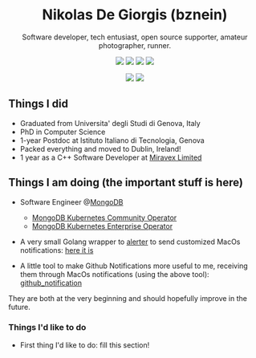 <div align="center">
  
# Nikolas De Giorgis (bznein)
Software developer, tech entusiast, open source supporter, amateur photographer, runner.

[![](https://img.shields.io/badge/-Linkedin-informational?style=for-the-badge&logo=linkedin&logoColor=white&color=2867B2)](https://www.linkedin.com/in/nikolas-de-giorgis/)
[![](https://img.shields.io/badge/-Telegram-informational?style=for-the-badge&logo=telegram&logoColor=white&color=0088cc)](https://t.me/bznein)
[![](https://img.shields.io/badge/-bznein-black?logo=strava&style=for-the-badge)](https://www.strava.com/athletes/39973540)
[![](https://img.shields.io/badge/-bznein-black?logo=lichess&style=for-the-badge)](https://lichess.org/@/bznein)

[![](https://img.shields.io/badge/-MongoDB-black?style=plastic&logo=MongoDB)](https://www.mongodb.com/)
[![](https://img.shields.io/badge/Emacs-27.1-black?logo=spacemacs&style=plastic)](https://github.com/hlissner/doom-emacs)
</div>

## Things I did
- Graduated from Universita' degli Studi di Genova, Italy
- PhD in Computer Science
- 1-year Postdoc at Istituto Italiano di Tecnologia, Genova
- Packed everything and moved to Dublin, Ireland!
- 1 year as a C++ Software Developer at [Miravex Limited](http://miravex.com/)

## Things I am doing (the important stuff is here)
- Software Engineer @[MongoDB](https://www.mongodb.com/)
  - [MongoDB Kubernetes Community Operator](https://github.com/mongodb/mongodb-kubernetes-operator)
  - [MongoDB Kubernetes Enterprise Operator](https://github.com/mongodb/mongodb-enterprise-kubernetes)

- A very small Golang wrapper to [alerter](https://github.com/vjeantet/alerter) to send customized MacOs notifications: [here it is](https://github.com/bznein/notipher)
- A little tool to make Github Notifications more useful to me, receiving them through MacOs notifications (using the above tool): [github_notification](https://github.com/bznein/github_notification)

They are both at the very beginning and should hopefully improve in the future.

### Things I'd like to do
- First thing I'd like to do: fill this section!
 
